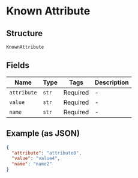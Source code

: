 
# Known Attribute

## Structure

`KnownAttribute`

## Fields

| Name | Type | Tags | Description |
|  --- | --- | --- | --- |
| `attribute` | `str` | Required | - |
| `value` | `str` | Required | - |
| `name` | `str` | Required | - |

## Example (as JSON)

```json
{
  "attribute": "attribute0",
  "value": "value4",
  "name": "name2"
}
```

